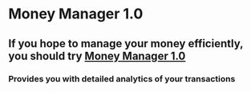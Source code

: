 # Money Manager 1.0
## If you hope to manage your money efficiently, you should try [Money Manager 1.0](https://sinlessrook.github.io/MoneyManager2.0/)
### Provides you with detailed analytics of your transactions
